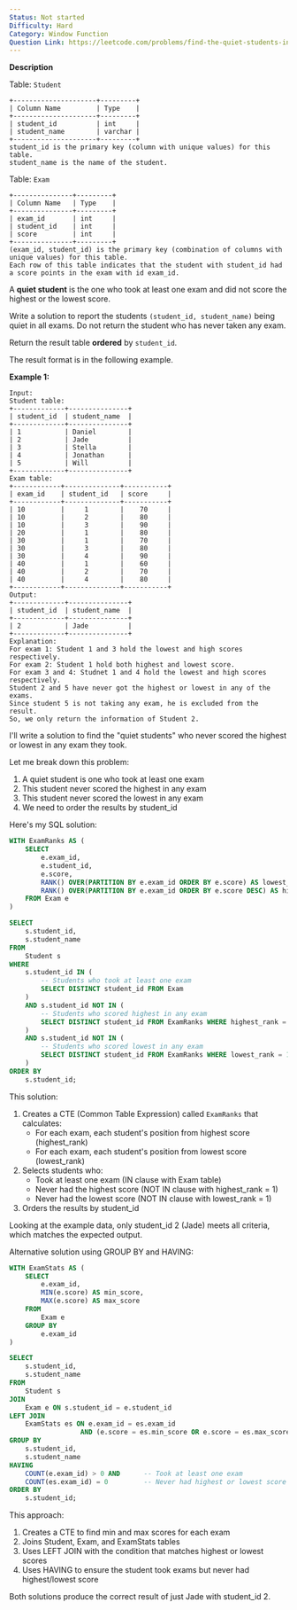 ```yaml
---
Status: Not started
Difficulty: Hard
Category: Window Function
Question Link: https://leetcode.com/problems/find-the-quiet-students-in-all-exams
---
```

**Description**

Table: `Student`

```Plain
+---------------------+---------+
| Column Name         | Type    |
+---------------------+---------+
| student_id          | int     |
| student_name        | varchar |
+---------------------+---------+
student_id is the primary key (column with unique values) for this table.
student_name is the name of the student.
```

Table: `Exam`

```Plain
+---------------+---------+
| Column Name   | Type    |
+---------------+---------+
| exam_id       | int     |
| student_id    | int     |
| score         | int     |
+---------------+---------+
(exam_id, student_id) is the primary key (combination of columns with unique values) for this table.
Each row of this table indicates that the student with student_id had a score points in the exam with id exam_id.
```

A **quiet student** is the one who took at least one exam and did not score the highest or the lowest score.

Write a solution to report the students `(student_id, student_name)` being quiet in all exams. Do not return the student who has never taken any exam.

Return the result table **ordered** by `student_id`.

The result format is in the following example.

**Example 1:**

```Plain
Input:
Student table:
+-------------+---------------+
| student_id  | student_name  |
+-------------+---------------+
| 1           | Daniel        |
| 2           | Jade          |
| 3           | Stella        |
| 4           | Jonathan      |
| 5           | Will          |
+-------------+---------------+
Exam table:
+------------+--------------+-----------+
| exam_id    | student_id   | score     |
+------------+--------------+-----------+
| 10         |     1        |    70     |
| 10         |     2        |    80     |
| 10         |     3        |    90     |
| 20         |     1        |    80     |
| 30         |     1        |    70     |
| 30         |     3        |    80     |
| 30         |     4        |    90     |
| 40         |     1        |    60     |
| 40         |     2        |    70     |
| 40         |     4        |    80     |
+------------+--------------+-----------+
Output:
+-------------+---------------+
| student_id  | student_name  |
+-------------+---------------+
| 2           | Jade          |
+-------------+---------------+
Explanation:
For exam 1: Student 1 and 3 hold the lowest and high scores respectively.
For exam 2: Student 1 hold both highest and lowest score.
For exam 3 and 4: Studnet 1 and 4 hold the lowest and high scores respectively.
Student 2 and 5 have never got the highest or lowest in any of the exams.
Since student 5 is not taking any exam, he is excluded from the result.
So, we only return the information of Student 2.
```

I'll write a solution to find the "quiet students" who never scored the highest or lowest in any exam they took.

Let me break down this problem:

1. A quiet student is one who took at least one exam
2. This student never scored the highest in any exam
3. This student never scored the lowest in any exam
4. We need to order the results by student_id

Here's my SQL solution:

```SQL
WITH ExamRanks AS (
    SELECT
        e.exam_id,
        e.student_id,
        e.score,
        RANK() OVER(PARTITION BY e.exam_id ORDER BY e.score) AS lowest_rank,
        RANK() OVER(PARTITION BY e.exam_id ORDER BY e.score DESC) AS highest_rank
    FROM Exam e
)

SELECT
    s.student_id,
    s.student_name
FROM
    Student s
WHERE
    s.student_id IN (
        -- Students who took at least one exam
        SELECT DISTINCT student_id FROM Exam
    )
    AND s.student_id NOT IN (
        -- Students who scored highest in any exam
        SELECT DISTINCT student_id FROM ExamRanks WHERE highest_rank = 1
    )
    AND s.student_id NOT IN (
        -- Students who scored lowest in any exam
        SELECT DISTINCT student_id FROM ExamRanks WHERE lowest_rank = 1
    )
ORDER BY
    s.student_id;
```

This solution:

1. Creates a CTE (Common Table Expression) called `ExamRanks` that calculates:
    - For each exam, each student's position from highest score (highest_rank)
    - For each exam, each student's position from lowest score (lowest_rank)
2. Selects students who:
    - Took at least one exam (IN clause with Exam table)
    - Never had the highest score (NOT IN clause with highest_rank = 1)
    - Never had the lowest score (NOT IN clause with lowest_rank = 1)
3. Orders the results by student_id

Looking at the example data, only student_id 2 (Jade) meets all criteria, which matches the expected output.

Alternative solution using GROUP BY and HAVING:

```SQL
WITH ExamStats AS (
    SELECT
        e.exam_id,
        MIN(e.score) AS min_score,
        MAX(e.score) AS max_score
    FROM
        Exam e
    GROUP BY
        e.exam_id
)

SELECT
    s.student_id,
    s.student_name
FROM
    Student s
JOIN
    Exam e ON s.student_id = e.student_id
LEFT JOIN
    ExamStats es ON e.exam_id = es.exam_id
                  AND (e.score = es.min_score OR e.score = es.max_score)
GROUP BY
    s.student_id,
    s.student_name
HAVING
    COUNT(e.exam_id) > 0 AND      -- Took at least one exam
    COUNT(es.exam_id) = 0         -- Never had highest or lowest score
ORDER BY
    s.student_id;
```

This approach:

1. Creates a CTE to find min and max scores for each exam
2. Joins Student, Exam, and ExamStats tables
3. Uses LEFT JOIN with the condition that matches highest or lowest scores
4. Uses HAVING to ensure the student took exams but never had highest/lowest score

Both solutions produce the correct result of just Jade with student_id 2.